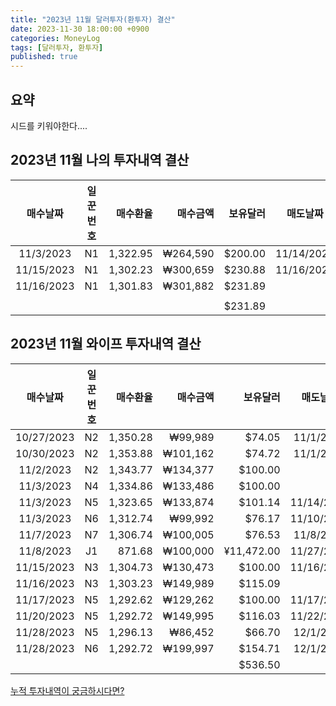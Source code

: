 ```yaml
---
title: "2023년 11월 달러투자(환투자) 결산"
date: 2023-11-30 18:00:00 +0900
categories: MoneyLog
tags: [달러투자, 환투자]
published: true
---
```

## 요약
시드를 키워야한다....

## 2023년 11월 나의 투자내역 결산

|매수날짜|일꾼번호|매수환율|매수금액|보유달러|매도날짜|매도환율|매도금액|수익금|수익률|
|:----------:|:--:|---------:|---------:|---------:|:----------:|---------:|-----------|---------|--------|
|  11/3/2023 | N1 | 1,322.95 | ₩264,590 | $200.00  | 11/14/2023 | 1,326.23 | ₩265,246  | ₩656    | 0.248% |
| 11/15/2023 | N1 | 1,302.23 | ₩300,659 | $230.88  | 11/16/2023 | 1,307.55 | ₩301,887  | ₩1,228  | 0.408% |
| 11/16/2023 | N1 | 1,301.83 | ₩301,882 | $231.89  |            |          |           |         | 0.000% |
|            |    |          |          |          |            |          |           |         |        |
|            |    |          |          | $231.89  |            |          |           | ₩1,884  |        |

## 2023년 11월 와이프 투자내역 결산

|매수날짜|일꾼번호|매수환율|매수금액|보유달러|매도날짜|매도환율|매도금액|수익금|수익률|
|:----------:|:--:|---------:|---------:|------------:|:----------:|---------:|----------:|-----:|-------:|
| 10/27/2023 | N2 | 1,350.28 |  ₩99,989 |     $74.05  |  11/1/2023 | 1,355.01 | ₩100,338  | ₩349 | 0.349% |
| 10/30/2023 | N2 | 1,353.88 | ₩101,162 |     $74.72  |  11/1/2023 | 1,356.90 | ₩101,387  | ₩225 | 0.222% |
|  11/2/2023 | N2 | 1,343.77 | ₩134,377 |    $100.00  |            |          |           |      | 0.000% |
|  11/3/2023 | N4 | 1,334.86 | ₩133,486 |    $100.00  |            |          |           |      | 0.000% |
|  11/3/2023 | N5 | 1,323.65 | ₩133,874 |    $101.14  | 11/14/2023 | 1,327.73 | ₩134,286  | ₩412 | 0.308% |
|  11/3/2023 | N6 | 1,312.74 |  ₩99,992 |     $76.17  | 11/10/2023 | 1,316.74 | ₩100,296  | ₩304 | 0.304% |
|  11/7/2023 | N7 | 1,306.74 | ₩100,005 |     $76.53  |  11/8/2023 | 1,310.75 | ₩100,311  | ₩306 | 0.306% |
|  11/8/2023 | J1 |   871.68 | ₩100,000 | ¥11,472.00  | 11/27/2023 | 874.57   | ₩100,330  | ₩330 | 0.330% |
| 11/15/2023 | N3 | 1,304.73 | ₩130,473 |    $100.00  | 11/16/2023 | 1,307.75 | ₩130,775  | ₩302 | 0.231% |
| 11/16/2023 | N3 | 1,303.23 | ₩149,989 |    $115.09  |            |          |           |      | 0.000% |
| 11/17/2023 | N5 | 1,292.62 | ₩129,262 |    $100.00  | 11/17/2023 | 1296.26  | ₩129,626  | ₩364 | 0.282% |
| 11/20/2023 | N5 | 1,292.72 | ₩149,995 |    $116.03  | 11/22/2023 | 1297.46  | ₩150,544  | ₩549 | 0.366% |
| 11/28/2023 | N5 | 1,296.13 |  ₩86,452 |     $66.70  |  12/1/2023 | 1303.36  | ₩86,934   | ₩482 | 0.558% |
| 11/28/2023 | N6 | 1,292.72 | ₩199,997 |    $154.71  |  12/1/2023 | 1298.76  | ₩200,931  | ₩934 | 0.467% |
|            |    |          |          |    $536.50  |            |          |           |₩3,141|        |

[누적 투자내역이 궁금하시다면?](https://kyunghoonkim.github.io/moneylog/moneylog_Total/)